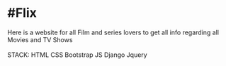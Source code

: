 # #Flix
Here is a website for all Film and series lovers to get all info regarding all Movies and TV Shows<br>
<br>
STACK: HTML CSS Bootstrap JS Django Jquery
